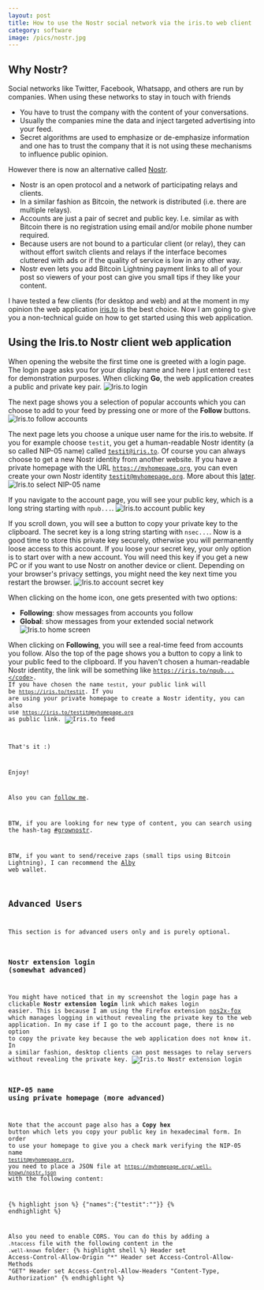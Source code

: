 ```yaml
---
layout: post
title: How to use the Nostr social network via the iris.to web client
category: software
image: /pics/nostr.jpg
---
```


## Why Nostr?
Social networks like Twitter, Facebook, Whatsapp, and others are run by companies.
When using these networks to stay in touch with friends
* You have to trust the company with the content of your conversations.
* Usually the companies mine the data and inject targeted advertising into your feed.
* Secret algorithms are used to emphasize or de-emphasize information and one has to trust the company that it is not using these mechanisms to influence public opinion.

However there is now an alternative called [Nostr][1].
* Nostr is an open protocol and a network of participating relays and clients.
* In a similar fashion as Bitcoin, the network is distributed (i.e. there are multiple relays).
* Accounts are just a pair of secret and public key. I.e. similar as with Bitcoin there is no registration using email and/or mobile phone number required.
* Because users are not bound to a particular client (or relay), they can without effort switch clients and relays if the interface becomes cluttered with ads or if the quality of service is low in any other way.
* Nostr even lets you add Bitcoin Lightning payment links to all of your post so viewers of your post can give you small tips if they like your content.

I have tested a few clients (for desktop and web) and at the moment in my opinion the web application [iris.to][2] is the best choice.
Now I am going to give you a non-technical guide on how to get started using this web application.

## Using the Iris.to Nostr client web application
When opening the website the first time one is greeted with a login page.
The login page asks you for your display name and here I just entered <code>test</code> for demonstration purposes.
When clicking **Go**, the web application creates a public and private key pair.
![Iris.to login](/pics/iris-1-login.png)

The next page shows you a selection of popular accounts which you can choose to add to your feed by pressing one or more of the **Follow** buttons.
![Iris.to follow accounts](/pics/iris-2-follow.png)

The next page lets you choose a unique user name for the iris.to website.
If you for example choose <code>testit</code>, you get a human-readable Nostr identity (a so called NIP-05 name) called <code>testit@iris.to</code>.
Of course you can always choose to get a new Nostr identity from another website.
If you have a private homepage with the URL <code>https://myhomepage.org</code>, you can even create your own Nostr identity <code>testit@myhomepage.org</code>.
More about this [later](#nip-05-name-using-private-homepage-more-advanced).
![Iris.to select NIP-05 name](/pics/iris-3-nip-05.png)

If you navigate to the account page, you will see your public key, which is a long string starting with <code>npub...</code>.
![Iris.to account public key](/pics/iris-4-account.png)

If you scroll down, you will see a button to copy your private key to the clipboard.
The secret key is a long string starting with <code>nsec...</code>.
Now is a good time to store this private key securely, otherwise you will permanently loose access to this account.
If you loose your secret key, your only option is to start over with a new account.
You will need this key if you get a new PC or if you want to use Nostr on another device or client.
Depending on your browser's privacy settings, you might need the key next time you restart the browser.
![Iris.to account secret key](/pics/iris-5-nsec.png)

When clicking on the home icon, one gets presented with two options:
* **Following**: show messages from accounts you follow
* **Global**: show messages from your extended social network
![Iris.to home screen](/pics/iris-7-home.png)

When clicking on **Following**, you will see a real-time feed from accounts you follow.
Also the top of the page shows you a button to copy a link to your public feed to the clipboard.
If you haven't chosen a human-readable Nostr identity, the link will be something like <code>https://iris.to/npub...</code>.
If you have chosen the name <code>testit</code>, your public link will be <code>https://iris.to/testit</code>.
If you are using your private homepage to create a Nostr identity, you can also use <code>https://iris.to/testit@myhomepage.org</code> as public link.
![Iris.to feed](/pics/iris-8-following.png)

That's it :)

Enjoy!

Also you can [follow me][4].

BTW, if you are looking for new type of content, you can search using the hash-tag [#grownostr][6].

BTW, if you want to send/receive zaps (small tips using Bitcoin Lightning), I can recommend the [Alby][5] web wallet.

## Advanced Users
This section is for advanced users only and is purely optional.

### Nostr extension login (somewhat advanced)
You might have noticed that in my screenshot the login page has a clickable **Nostr extension login** link which makes login easier.
This is because I am using the Firefox extension [nos2x-fox][3] which manages logging in without revealing the private key to the web application.
In my case if I go to the account page, there is no option to copy the private key because the web application does not know it.
In a similar fashion, desktop clients can post messages to relay servers without revealing the private key.
![Iris.to Nostr extension login](/pics/iris-6-nostr-extension.png)

### NIP-05 name using private homepage (more advanced)
Note that the account page also has a **Copy hex** button which lets you copy your public key in hexadecimal form.
In order to use your homepage to give you a check mark verifying the NIP-05 name <code>testit@myhomepage.org</code>, you need to place a JSON file at <code>https://myhomepage.org/.well-known/nostr.json</code> with the following content:

{% highlight json %}
{"names":{"testit":"<your public hex key>"}}
{% endhighlight %}

Also you need to enable CORS.
You can do this by adding a <code>.htaccess</code> file with the following content in the <code>.well-known</code> folder:
{% highlight shell %}
Header set Access-Control-Allow-Origin "*"
Header set Access-Control-Allow-Methods "GET"
Header set Access-Control-Allow-Headers "Content-Type, Authorization"
{% endhighlight %}

[1]: https://nostr.com/
[2]: https://iris.to/
[3]: https://addons.mozilla.org/en-GB/firefox/addon/nos2x-fox/
[4]: https://iris.to/wedesoft
[5]: https://getalby.com/
[6]: https://iris.to/search/%23grownostr
